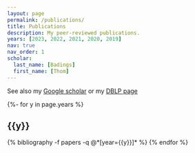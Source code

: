 ```yaml
---
layout: page
permalink: /publications/
title: Publications
description: My peer-reviewed publications.
years: [2023, 2022, 2021, 2020, 2019]
nav: true
nav_order: 1
scholar:
  last_name: [Badings]
  first_name: [Thom]
---
```

See also my <a href="https://scholar.google.nl/citations?hl=nl&user=7K6uKqoAAAAJ">Google scholar</a> or my <a href="https://dblp.uni-trier.de/pid/263/6527.html">DBLP page</a>

<!-- _pages/publications.md -->
<div class="publications">

{%- for y in page.years %}
  <h2 class="year">{{y}}</h2>
  {% bibliography -f papers -q @*[year={{y}}]* %}
{% endfor %}

</div>